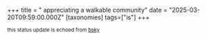 +++
title = " appreciating a walkable community"
date = "2025-03-20T09:59:00.000Z"
[taxonomies]
tags=["is"]
+++

<small>this status update is echoed from [bsky](https://bsky.app/profile/nonmodernist-is.bsky.social/post/3lksxlrfhwg2e)</small>